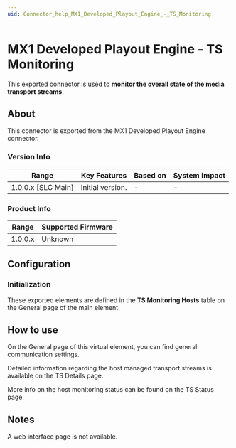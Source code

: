 ```yaml
---
uid: Connector_help_MX1_Developed_Playout_Engine_-_TS_Monitoring
---
```


# MX1 Developed Playout Engine - TS Monitoring

This exported connector is used to **monitor the overall state of the media transport streams**.

## About

This connector is exported from the MX1 Developed Playout Engine connector.

### Version Info

| **Range**            | **Key Features** | **Based on** | **System Impact** |
|----------------------|------------------|--------------|-------------------|
| 1.0.0.x \[SLC Main\] | Initial version. | \-           | \-                |

### Product Info

| **Range** | **Supported Firmware** |
|-----------|------------------------|
| 1.0.0.x   | Unknown                |

## Configuration

### Initialization

These exported elements are defined in the **TS Monitoring Hosts** table on the General page of the main element.

## How to use

On the General page of this virtual element, you can find general communication settings.

Detailed information regarding the host managed transport streams is available on the TS Details page.

More info on the host monitoring status can be found on the TS Status page.

## Notes

A web interface page is not available.

